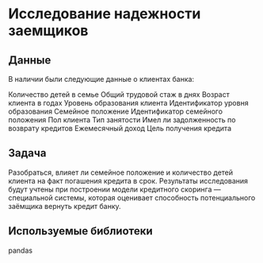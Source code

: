 # Исследование надежности заемщиков

## Данные
В наличии были следующие данные о клиентах банка:

Количество детей в семье
Общий трудовой стаж в днях
Возраст клиента в годах
Уровень образования клиента
Идентификатор уровня образования
Семейное положение
Идентификатор семейного положения
Пол клиента
Тип занятости
Имел ли задолженность по возврату кредитов
Ежемесячный доход
Цель получения кредита

## Задача
Разобраться, влияет ли семейное положение и количество детей клиента на факт погашения кредита в срок. Результаты исследования будут учтены при построении модели кредитного скоринга — специальной системы, которая оценивает способность потенциального заёмщика вернуть кредит банку.

## Используемые библиотеки
pandas